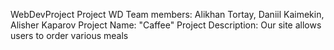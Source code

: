 
WebDevProject
Project WD
Team members: Alikhan Tortay, Daniil Kaimekin, Alisher Kaparov
Project Name: "Caffee"
Project Description: Our site allows users to order various meals
